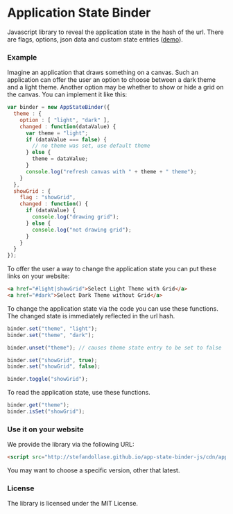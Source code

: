 Application State Binder
===================

Javascript library to reveal the application state in the hash of the url. There are flags, options, json data and custom state entries ([demo](http://stefandollase.github.io/app-state-binder-js/)).

### Example

Imagine an application that draws something on a canvas. Such an application can offer the user an option to choose between a dark theme and a light theme. Another option may be whether to show or hide a grid on the canvas. You can implement it like this:

```js
var binder = new AppStateBinder({
  theme : {
    option : [ "light", "dark" ],
    changed : function(dataValue) {
      var theme = "light";
      if (dataValue === false) { 
        // no theme was set, use default theme
      } else {
        theme = dataValue;
      }
      console.log("refresh canvas with " + theme + " theme");
    }
  },
  showGrid : {
    flag : "showGrid",
    changed : function() {
      if (dataValue) {
        console.log("drawing grid");
      } else {
        console.log("not drawing grid");
      }
    }
  }
});
```

To offer the user a way to change the application state you can put these links on your website:

```html
<a href="#light|showGrid">Select Light Theme with Grid</a>
<a href="#dark">Select Dark Theme without Grid</a>
```

To change the application state via the code you can use these functions. The changed state is immediately reflected in the url hash.

```js
binder.set("theme", "light");
binder.set("theme", "dark");

binder.unset("theme"); // causes theme state entry to be set to false

binder.set("showGrid", true);
binder.set("showGrid", false);

binder.toggle("showGrid");
```

To read the application state, use these functions.

```js
binder.get("theme");
binder.isSet("showGrid");
```

### Use it on your website

We provide the library via the following URL:

```html
<script src="http://stefandollase.github.io/app-state-binder-js/cdn/app-state-binder.latest.min.js"></script>
```

You may want to choose a specific version, other that latest.

### License

The library is licensed under the MIT License.
